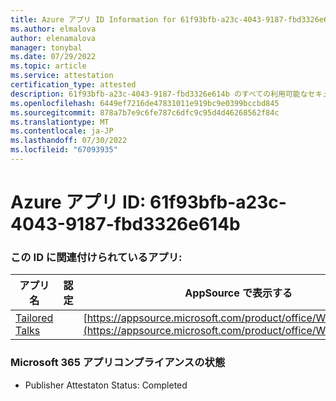 ```yaml
---
title: Azure アプリ ID Information for 61f93bfb-a23c-4043-9187-fbd3326e614b
ms.author: elmalova
author: elenamalova
manager: tonybal
ms.date: 07/29/2022
ms.topic: article
ms.service: attestation
certification_type: attested
description: 61f93bfb-a23c-4043-9187-fbd3326e614b のすべての利用可能なセキュリティとコンプライアンス情報。
ms.openlocfilehash: 6449ef7216de47831011e919bc9e0399bccbd845
ms.sourcegitcommit: 878a7b7e9c6fe787c6dfc9c95d4d46268562f84c
ms.translationtype: MT
ms.contentlocale: ja-JP
ms.lasthandoff: 07/30/2022
ms.locfileid: "67093935"
---
```

# <a name="azure-app-id-61f93bfb-a23c-4043-9187-fbd3326e614b"></a>Azure アプリ ID: 61f93bfb-a23c-4043-9187-fbd3326e614b


### <a name="apps-associated-with-this-id"></a>この ID に関連付けられているアプリ:
| **アプリ名** | **認定** | **AppSource で表示する** |
|--------------|---------------|-----------------------|
| [Tailored Talks](../forward/WA200004309.md) |  | [https://appsource.microsoft.com/product/office/WA200004309](https://appsource.microsoft.com/product/office/WA200004309) |

### <a name="microsoft-365-app-compliance-status"></a>Microsoft 365 アプリコンプライアンスの状態
- Publisher Attestaton Status: Completed

